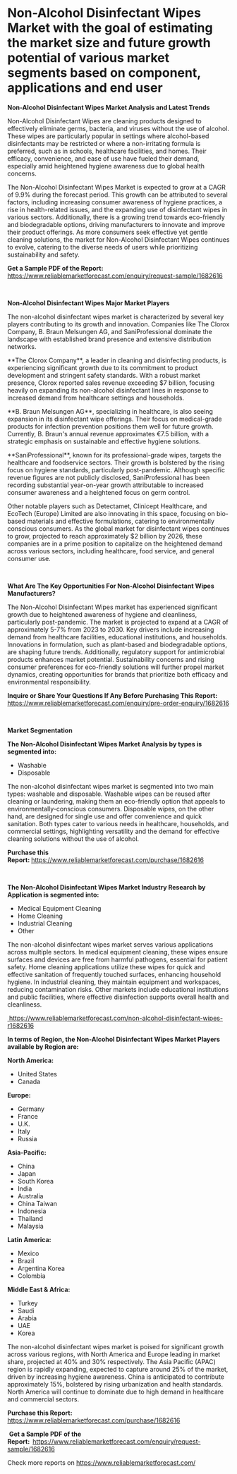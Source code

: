 <p><h1>Non-Alcohol Disinfectant Wipes Market with the goal of estimating the market size and future growth potential of various market segments based on component, applications and end user</h1></p><p><strong>Non-Alcohol Disinfectant Wipes Market Analysis and Latest Trends</strong></p>
<p><p>Non-Alcohol Disinfectant Wipes are cleaning products designed to effectively eliminate germs, bacteria, and viruses without the use of alcohol. These wipes are particularly popular in settings where alcohol-based disinfectants may be restricted or where a non-irritating formula is preferred, such as in schools, healthcare facilities, and homes. Their efficacy, convenience, and ease of use have fueled their demand, especially amid heightened hygiene awareness due to global health concerns.</p><p>The Non-Alcohol Disinfectant Wipes Market is expected to grow at a CAGR of 9.9% during the forecast period. This growth can be attributed to several factors, including increasing consumer awareness of hygiene practices, a rise in health-related issues, and the expanding use of disinfectant wipes in various sectors. Additionally, there is a growing trend towards eco-friendly and biodegradable options, driving manufacturers to innovate and improve their product offerings. As more consumers seek effective yet gentle cleaning solutions, the market for Non-Alcohol Disinfectant Wipes continues to evolve, catering to the diverse needs of users while prioritizing sustainability and safety.</p></p>
<p><strong>Get a Sample PDF of the Report:&nbsp;</strong> <a href="https://www.reliablemarketforecast.com/enquiry/request-sample/1682616?utm_campaign=2925&utm_medium=2&utm_source=Github&utm_content=ia&utm_term=26032025&utm_id=non-alcohol-disinfectant-wipes">https://www.reliablemarketforecast.com/enquiry/request-sample/1682616</a></p>
<p>&nbsp;</p>
<p><strong>Non-Alcohol Disinfectant Wipes Major Market Players</strong></p>
<p><p>The non-alcohol disinfectant wipes market is characterized by several key players contributing to its growth and innovation. Companies like The Clorox Company, B. Braun Melsungen AG, and SaniProfessional dominate the landscape with established brand presence and extensive distribution networks.</p><p>**The Clorox Company**, a leader in cleaning and disinfecting products, is experiencing significant growth due to its commitment to product development and stringent safety standards. With a robust market presence, Clorox reported sales revenue exceeding $7 billion, focusing heavily on expanding its non-alcohol disinfectant lines in response to increased demand from healthcare settings and households.</p><p>**B. Braun Melsungen AG**, specializing in healthcare, is also seeing expansion in its disinfectant wipe offerings. Their focus on medical-grade products for infection prevention positions them well for future growth. Currently, B. Braun's annual revenue approximates €7.5 billion, with a strategic emphasis on sustainable and effective hygiene solutions.</p><p>**SaniProfessional**, known for its professional-grade wipes, targets the healthcare and foodservice sectors. Their growth is bolstered by the rising focus on hygiene standards, particularly post-pandemic. Although specific revenue figures are not publicly disclosed, SaniProfessional has been recording substantial year-on-year growth attributable to increased consumer awareness and a heightened focus on germ control.</p><p>Other notable players such as Detectamet, Clinicept Healthcare, and EcoTech (Europe) Limited are also innovating in this space, focusing on bio-based materials and effective formulations, catering to environmentally conscious consumers. As the global market for disinfectant wipes continues to grow, projected to reach approximately $2 billion by 2026, these companies are in a prime position to capitalize on the heightened demand across various sectors, including healthcare, food service, and general consumer use.</p></p>
<p>&nbsp;</p>
<p><strong>What Are The Key Opportunities For Non-Alcohol Disinfectant Wipes Manufacturers?</strong></p>
<p><p>The Non-Alcohol Disinfectant Wipes market has experienced significant growth due to heightened awareness of hygiene and cleanliness, particularly post-pandemic. The market is projected to expand at a CAGR of approximately 5-7% from 2023 to 2030. Key drivers include increasing demand from healthcare facilities, educational institutions, and households. Innovations in formulation, such as plant-based and biodegradable options, are shaping future trends. Additionally, regulatory support for antimicrobial products enhances market potential. Sustainability concerns and rising consumer preferences for eco-friendly solutions will further propel market dynamics, creating opportunities for brands that prioritize both efficacy and environmental responsibility.</p></p>
<p><strong>Inquire or Share Your Questions If Any Before Purchasing This Report:</strong> <a href="https://www.reliablemarketforecast.com/enquiry/pre-order-enquiry/1682616?utm_campaign=2925&utm_medium=2&utm_source=Github&utm_content=ia&utm_term=26032025&utm_id=non-alcohol-disinfectant-wipes">https://www.reliablemarketforecast.com/enquiry/pre-order-enquiry/1682616</a></p>
<p>&nbsp;</p>
<p><strong>Market Segmentation</strong></p>
<p><strong>The Non-Alcohol Disinfectant Wipes Market Analysis by types is segmented into:</strong></p>
<p><ul><li>Washable</li><li>Disposable</li></ul></p>
<p><p>The non-alcohol disinfectant wipes market is segmented into two main types: washable and disposable. Washable wipes can be reused after cleaning or laundering, making them an eco-friendly option that appeals to environmentally-conscious consumers. Disposable wipes, on the other hand, are designed for single use and offer convenience and quick sanitation. Both types cater to various needs in healthcare, households, and commercial settings, highlighting versatility and the demand for effective cleaning solutions without the use of alcohol.</p></p>
<p><strong>Purchase this Report:&nbsp;</strong><a href="https://www.reliablemarketforecast.com/purchase/1682616?utm_campaign=2925&utm_medium=2&utm_source=Github&utm_content=ia&utm_term=26032025&utm_id=non-alcohol-disinfectant-wipes">https://www.reliablemarketforecast.com/purchase/1682616</a></p>
<p>&nbsp;</p>
<p><strong>The Non-Alcohol Disinfectant Wipes Market Industry Research by Application is segmented into:</strong></p>
<p><ul><li>Medical Equipment Cleaning</li><li>Home Cleaning</li><li>Industrial Cleaning</li><li>Other</li></ul></p>
<p><p>The non-alcohol disinfectant wipes market serves various applications across multiple sectors. In medical equipment cleaning, these wipes ensure surfaces and devices are free from harmful pathogens, essential for patient safety. Home cleaning applications utilize these wipes for quick and effective sanitation of frequently touched surfaces, enhancing household hygiene. In industrial cleaning, they maintain equipment and workspaces, reducing contamination risks. Other markets include educational institutions and public facilities, where effective disinfection supports overall health and cleanliness.</p></p>
<p><a href="https://www.reliablemarketforecast.com/non-alcohol-disinfectant-wipes-r1682616?utm_campaign=2925&utm_medium=2&utm_source=Github&utm_content=ia&utm_term=26032025&utm_id=non-alcohol-disinfectant-wipes">&nbsp;https://www.reliablemarketforecast.com/non-alcohol-disinfectant-wipes-r1682616</a></p>
<p><strong>In terms of Region, the Non-Alcohol Disinfectant Wipes Market Players available by Region are:</strong></p>
<p>
    <p> <strong> North America: </strong>
        <ul>
            <li>United States</li>
            <li>Canada</li>
        </ul>
        </p> 
    <p> <strong> Europe: </strong>
        <ul>
            <li>Germany</li>
            <li>France</li>
            <li>U.K.</li>
            <li>Italy</li>
            <li>Russia</li>
        </ul>
        </p> 
    <p> <strong> Asia-Pacific: </strong>
        <ul>
            <li>China</li>
            <li>Japan</li>
            <li>South Korea</li>
            <li>India</li>
            <li>Australia</li>
            <li>China Taiwan</li>
            <li>Indonesia</li>
            <li>Thailand</li>
            <li>Malaysia</li>
        </ul>
        </p> 
    <p> <strong> Latin America: </strong>
        <ul>
            <li>Mexico</li>
            <li>Brazil</li>
            <li>Argentina Korea</li>
            <li>Colombia</li>
        </ul>
        </p> 
    <p> <strong> Middle East & Africa: </strong>
        <ul>
            <li>Turkey</li>
            <li>Saudi</li>
            <li>Arabia</li>
            <li>UAE</li>
            <li>Korea</li>
        </ul>
    </p>
    </p>
<p><p>The non-alcohol disinfectant wipes market is poised for significant growth across various regions, with North America and Europe leading in market share, projected at 40% and 30% respectively. The Asia Pacific (APAC) region is rapidly expanding, expected to capture around 25% of the market, driven by increasing hygiene awareness. China is anticipated to contribute approximately 15%, bolstered by rising urbanization and health standards. North America will continue to dominate due to high demand in healthcare and commercial sectors.</p></p>
<p><strong>Purchase this Report: </strong><a href="https://www.reliablemarketforecast.com/purchase/1682616?utm_campaign=2925&utm_medium=2&utm_source=Github&utm_content=ia&utm_term=26032025&utm_id=non-alcohol-disinfectant-wipes">https://www.reliablemarketforecast.com/purchase/1682616</a></p>
<p>&nbsp;<strong>Get a Sample PDF of the Report:&nbsp;&nbsp;</strong><a href="https://www.reliablemarketforecast.com/enquiry/request-sample/1682616?utm_campaign=2925&utm_medium=2&utm_source=Github&utm_content=ia&utm_term=26032025&utm_id=non-alcohol-disinfectant-wipes">https://www.reliablemarketforecast.com/enquiry/request-sample/1682616</a></p>
<p><strong></strong></p>
<p>Check more reports on <a href="https://www.reliablemarketforecast.com/?utm_campaign=2925&utm_medium=2&utm_source=Github&utm_content=ia&utm_term=26032025&utm_id=non-alcohol-disinfectant-wipes">https://www.reliablemarketforecast.com/</a></p>